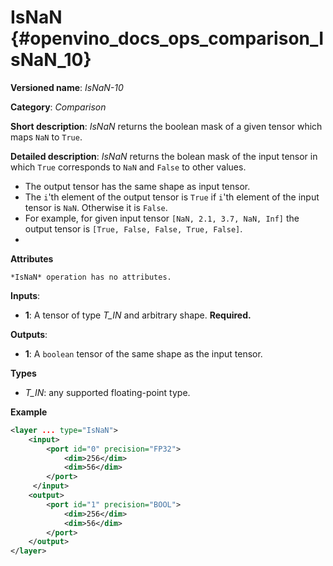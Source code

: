 # IsNaN {#openvino_docs_ops_comparison_IsNaN_10}

**Versioned name**: *IsNaN-10*

**Category**: *Comparison*

**Short description**: *IsNaN* returns the boolean mask of a given tensor which maps `NaN` to `True`.

**Detailed description**: *IsNaN* returns the bolean mask of the input tensor in which `True` corresponds to `NaN` and `False` to other values.
* The output tensor has the same shape as input tensor.
* The `i`'th element of the output tensor is `True` if  `i`'th element of the input tensor is `NaN`. Otherwise it is `False`.
* For example, for given input tensor `[NaN, 2.1, 3.7, NaN, Inf]` the output tensor is `[True, False, False, True, False]`.
* 

**Attributes**

    *IsNaN* operation has no attributes.

**Inputs**:

*   **1**: A tensor of type *T_IN* and arbitrary shape. **Required.**

**Outputs**:

*   **1**: A `boolean` tensor of the same shape as the input tensor.

**Types**

* *T_IN*: any supported floating-point type.

**Example**

```xml
<layer ... type="IsNaN">
    <input>
        <port id="0" precision="FP32">
            <dim>256</dim>
            <dim>56</dim>
        </port>
     </input>
    <output>
        <port id="1" precision="BOOL">
            <dim>256</dim>
            <dim>56</dim>
        </port>
    </output>
</layer>
```
